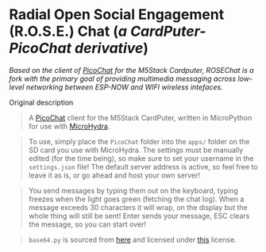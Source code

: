 # Radial Open Social Engagement (R.O.S.E.) Chat (_a CardPuter-PicoChat derivative_)

_Based on the client of [PicoChat](https://github.com/PixelDud/PicoChat-Server) for the M5Stack Cardputer, ROSEChat is a fork with the primary goal of providing multimedia messaging across low-level networking between ESP-NOW and WIFI wireless intefaces._

Original description

>A [PicoChat](https://github.com/PixelDud/PicoChat-Server) client for the M5Stack CardPuter, written in MicroPython for use with [MicroHydra](https://github.com/echo-lalia/Cardputer-MicroHydra).

>To use, simply place the `PicoChat` folder into the `apps/` folder on the SD card you use with MicroHydra.
The settings must be manually edited (for the time being), so make sure to set your username in the `settings.json` file! The default server address is active, so feel free to leave it as is, or go ahead and host your own server!

>You send messages by typing them out on the keyboard, typing freezes when the light goes green (fetching the chat log). When a message exceeds 30 characters it will wrap, on the display but the whole thing will still be sent! Enter sends your message, ESC clears the message, so you can start over!

>`base64.py` is sourced from [here](https://github.com/micropython/micropython-lib/blob/master/python-stdlib/base64/base64.py) and licensed under [this](https://www.python.org/download/releases/3.3.5/license/) license.
